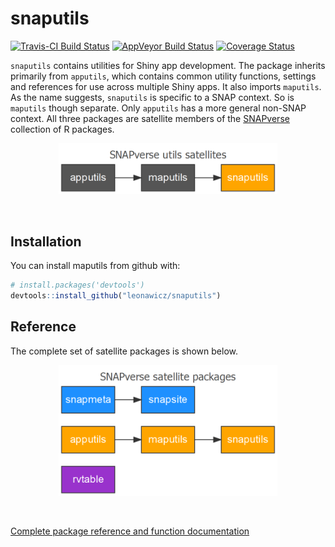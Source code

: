 
<!-- README.md is generated from README.Rmd. Please edit that file -->
snaputils
=========

[![Travis-CI Build Status](https://travis-ci.org/leonawicz/snaputils.svg?branch=master)](https://travis-ci.org/leonawicz/snaputils) [![AppVeyor Build Status](https://ci.appveyor.com/api/projects/status/github/leonawicz/snaputils?branch=master&svg=true)](https://ci.appveyor.com/project/leonawicz/snaputils) [![Coverage Status](https://img.shields.io/codecov/c/github/leonawicz/snaputils/master.svg)](https://codecov.io/github/leonawicz/snaputils?branch=master)

`snaputils` contains utilities for Shiny app development. The package inherits primarily from `apputils`, which contains common utility functions, settings and references for use across multiple Shiny apps. It also imports `maputils`. As the name suggests, `snaputils` is specific to a SNAP context. So is `maputils` though separate. Only `apputils` has a more general non-SNAP context. All three packages are satellite members of the [SNAPverse](https://leonawicz.github.io/snapverse/) collection of R packages.

<p style="text-align:center;">
<img src="man/figures/sv_satellites_utils_snap.png" width=350>
</p>
<br>

Installation
------------

You can install maputils from github with:

``` r
# install.packages('devtools')
devtools::install_github("leonawicz/snaputils")
```

Reference
---------

The complete set of satellite packages is shown below.

<p style="text-align:center;">
<img src="man/figures/sv_satellites_all.png" width=350>
</p>
<br>

[Complete package reference and function documentation](https://leonawicz.github.io/snaputils/)
